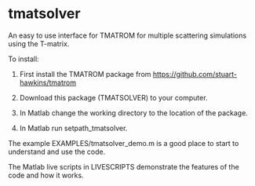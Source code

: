 # tmatsolver
An easy to use interface for TMATROM for multiple scattering simulations using the T-matrix.

To install:

1) First install the TMATROM package from https://github.com/stuart-hawkins/tmatrom

2) Download this package (TMATSOLVER) to your computer.

3) In Matlab change the working directory to the location of the package.

4) In Matlab run setpath_tmatsolver.

The example EXAMPLES/tmatsolver_demo.m is a good place to start to understand and use the code.

The Matlab live scripts in LIVESCRIPTS demonstrate the features of the code and how it works.



